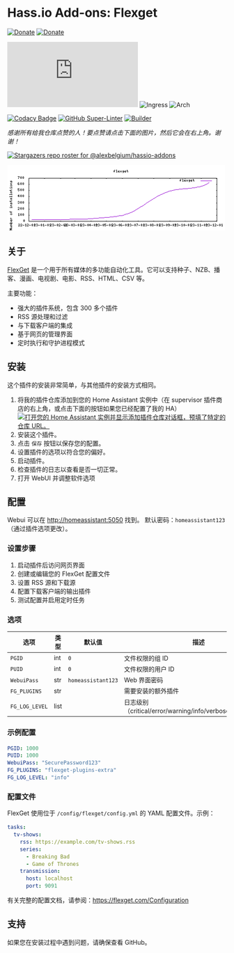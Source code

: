 # Hass.io Add-ons: Flexget

[![Donate][donation-badge]](https://www.buymeacoffee.com/alexbelgium)
[![Donate][paypal-badge]](https://www.paypal.com/donate/?hosted_button_id=DZFULJZTP3UQA)

![Version](https://img.shields.io/badge/dynamic/json?label=版本&query=%24.version&url=https%3A%2F%2Fraw.githubusercontent.com%2Falexbelgium%2Fhassio-addons%2Fmaster%2Fflexget%2Fconfig.json)
![Ingress](https://img.shields.io/badge/dynamic/json?label=Ingress&query=%24.ingress&url=https%3A%2F%2Fraw.githubusercontent.com%2Falexbelgium%2Fhassio-addons%2Fmaster%2Fflexget%2Fconfig.json)
![Arch](https://img.shields.io/badge/dynamic/json?color=success&label=Arch&query=%24.arch&url=https%3A%2F%2Fraw.githubusercontent.com%2Falexbelgium%2Fhassio-addons%2Fmaster%2Fflexget%2Fconfig.json)

[![Codacy Badge](https://app.codacy.com/project/badge/Grade/9c6cf10bdbba45ecb202d7f579b5be0e)](https://www.codacy.com/gh/alexbelgium/hassio-addons/dashboard?utm_source=github.com&utm_medium=referral&utm_content=alexbelgium/hassio-addons&utm_campaign=Badge_Grade)
[![GitHub Super-Linter](https://img.shields.io/github/actions/workflow/status/alexbelgium/hassio-addons/weekly-supelinter.yaml?label=Lint%20code%20base)](https://github.com/alexbelgium/hassio-addons/actions/workflows/weekly-supelinter.yaml)
[![Builder](https://img.shields.io/github/actions/workflow/status/alexbelgium/hassio-addons/onpush_builder.yaml?label=Builder)](https://github.com/alexbelgium/hassio-addons/actions/workflows/onpush_builder.yaml)

[donation-badge]: https://img.shields.io/badge/Buy%20me%20a%20coffee%20(no%20paypal)-%23d32f2f?logo=buy-me-a-coffee&style=flat&logoColor=white
[paypal-badge]: https://img.shields.io/badge/Buy%20me%20a%20coffee%20with%20Paypal-0070BA?logo=paypal&style=flat&logoColor=white

_感谢所有给我仓库点赞的人！要点赞请点击下面的图片，然后它会在右上角。谢谢！_

[![Stargazers repo roster for @alexbelgium/hassio-addons](https://raw.githubusercontent.com/alexbelgium/hassio-addons/master/.github/stars2.svg)](https://github.com/alexbelgium/hassio-addons/stargazers)

![下载趋势](https://raw.githubusercontent.com/alexbelgium/hassio-addons/master/flexget/stats.png)

## 关于

[FlexGet](https://flexget.com/) 是一个用于所有媒体的多功能自动化工具。它可以支持种子、NZB、播客、漫画、电视剧、电影、RSS、HTML、CSV 等。

主要功能：
- 强大的插件系统，包含 300 多个插件
- RSS 源处理和过滤
- 与下载客户端的集成
- 基于网页的管理界面
- 定时执行和守护进程模式

## 安装

这个插件的安装非常简单，与其他插件的安装方式相同。

1. 将我的插件仓库添加到您的 Home Assistant 实例中（在 supervisor 插件商店的右上角，或点击下面的按钮如果您已经配置了我的 HA）
   [![打开您的 Home Assistant 实例并显示添加插件仓库对话框，预填了特定的仓库 URL。](https://my.home-assistant.io/badges/supervisor_add_addon_repository.svg)](https://my.home-assistant.io/redirect/supervisor_add_addon_repository/?repository_url=https%3A%2F%2Fgithub.com%2Falexbelgium%2Fhassio-addons)
1. 安装这个插件。
1. 点击 `保存` 按钮以保存您的配置。
1. 设置插件的选项以符合您的偏好。
1. 启动插件。
1. 检查插件的日志以查看是否一切正常。
1. 打开 WebUI 并调整软件选项

## 配置

Webui 可以在 <http://homeassistant:5050> 找到。
默认密码：`homeassistant123`（通过插件选项更改）。

### 设置步骤

1. 启动插件后访问网页界面
2. 创建或编辑您的 FlexGet 配置文件
3. 设置 RSS 源和下载源
4. 配置下载客户端的输出插件
5. 测试配置并启用定时任务

### 选项

| 选项 | 类型 | 默认值 | 描述 |
|------|------|--------|------|
| `PGID` | int | `0` | 文件权限的组 ID |
| `PUID` | int | `0` | 文件权限的用户 ID |
| `WebuiPass` | str | `homeassistant123` | Web 界面密码 |
| `FG_PLUGINS` | str | | 需要安装的额外插件 |
| `FG_LOG_LEVEL` | list | | 日志级别（critical/error/warning/info/verbose/debug/trace） |

### 示例配置

```yaml
PGID: 1000
PUID: 1000
WebuiPass: "SecurePassword123"
FG_PLUGINS: "flexget-plugins-extra"
FG_LOG_LEVEL: "info"
```

### 配置文件

FlexGet 使用位于 `/config/flexget/config.yml` 的 YAML 配置文件。示例：

```yaml
tasks:
  tv-shows:
    rss: https://example.com/tv-shows.rss
    series:
      - Breaking Bad
      - Game of Thrones
    transmission:
      host: localhost
      port: 9091
```

有关完整的配置文档，请参阅：https://flexget.com/Configuration

## 支持

如果您在安装过程中遇到问题，请确保查看 GitHub。